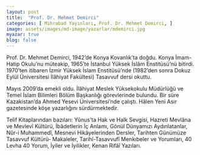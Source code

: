 ```yaml
---
layout: post
title:  "Prof. Dr. Mehmet Demirci"
categories: [ Mihrabad Yayınları, Prof. Dr. Mehmet Demirci, ]
image: assets/images/md-image/yazarlar/mdemirci.jpg
myazar: true
blog: false
---
```


Prof. Dr. Mehmet Demirci, 1942’de Konya Kovanlık’ta doğdu. Konya İmam-Hatip Okulu’nu müteakip, 1965’te İstanbul Yüksek İslâm Enstitüsü’nü bitirdi. 1970’ten itibaren İzmir Yüksek İslam Enstitüsü’nde (1982’den sonra Dokuz Eylül Üniversitesi İlâhiyat Fakültesi) Tasavvuf dersi okuttu.

Mayıs 2009’da emekli oldu. İlâhiyat Meslek Yüksekoku­lu Müdürlüğü ve Temel İslam Bilimleri Bölüm Başkanlığı görevlerinde bulundu. Bir süre Kazakistan’da Ahmed Yesevi Üniversitesi’nde çalıştı. Hâlen Yeni Asır gazetesinde köşe yazarlığını sürdürmektedir.

Telif Kitaplarından bazıları: Yûnus’ta Hak ve Halk Sevgisi, Hazreti Mevlâna ve Mevlevî Kültürü, İbâdetlerin İç Anlamı, Gönül Dünyamızı Aydınlatanlar, Nûr-i Muhammedî, Mesnevi Hikâyelerinden Dersler, Tarihten Günümüze Tasavvuf Kültürü- Makaleler, Tarihî-Tasavvufî Menkıbeler ve Yorumları, 40 Levha 40 Yorum, İyiler ve İyilikler, Kenan Rifâî Yazıları.